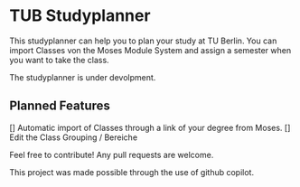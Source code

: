 # TUB Studyplanner

This studyplanner can help you to plan your study at TU Berlin. You can import Classes von the Moses Module System and assign a semester when you want to take the class.

The studyplanner is under devolpment.

## Planned Features
[] Automatic import of Classes through a link of your degree from Moses.
[] Edit the Class Grouping / Bereiche

Feel free to contribute! Any pull requests are welcome.

This project was made possible through the use of github copilot.
